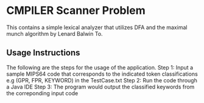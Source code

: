 # CMPILER Scanner Problem
This contains a simple lexical analyzer that utilizes DFA and the maximal munch algorithm by Lenard Balwin To.

## Usage Instructions
The following are the steps for the usage of the application.
Step 1: Input a sample MIPS64 code that corresponds to the indicated token classifications e.g (GPR, FPR, KEYWORD) in the TestCase.txt
Step 2: Run the code through a Java IDE
Step 3: The program would output the classified keywords from the correponding input code

